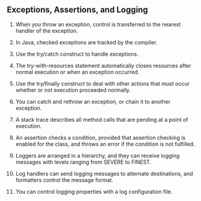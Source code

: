 ## Exceptions, Assertions, and Logging

1. When you throw an exception, control is transferred to the nearest handler of the exception.

2. In Java, checked exceptions are tracked by the compiler.

3. Use the try/catch construct to handle exceptions.

4. The try-with-resources statement automatically closes resources after normal execution or when an exception occurred.

5. Use the try/finally construct to deal with other actions that must occur whether or not execution proceeded normally.

6. You can catch and rethrow an exception, or chain it to another exception.

7. A stack trace describes all method calls that are pending at a point of execution.

8. An assertion checks a condition, provided that assertion checking is enabled for the class, and throws an error if the condition is not fulfilled.

9. Loggers are arranged in a hierarchy, and they can receive logging messages with levels ranging from SEVERE to FINEST.

10. Log handlers can send logging messages to alternate destinations, and formatters control the message format.

11. You can control logging properties with a log configuration file.
